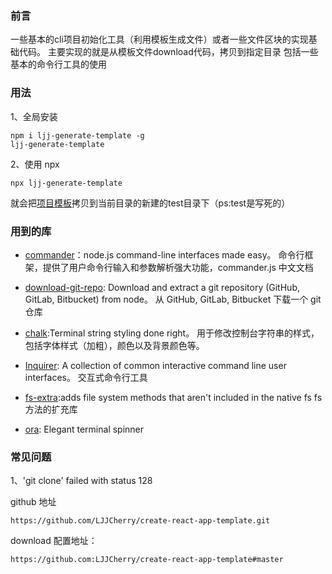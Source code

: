 ### 前言
  一些基本的cli项目初始化工具（利用模板生成文件）或者一些文件区块的实现基础代码。
  主要实现的就是从模板文件download代码，拷贝到指定目录
  包括一些基本的命令行工具的使用
### 用法

1、全局安装

```
npm i ljj-generate-template -g
ljj-generate-template
```

2、使用 npx

```
npx ljj-generate-template
```
就会把[项目模板](https://github.com/LJJCherry/create-react-app-template)拷贝到当前目录的新建的test目录下（ps:test是写死的）
### 用到的库

- [commander](https://github.com/tj/commander.js)：node.js command-line interfaces made easy。
  命令行框架，提供了用户命令行输入和参数解析强大功能，commander.js 中文文档
- [download-git-repo](https://www.npmjs.com/package/download-git-repo): Download and extract a git repository (GitHub, GitLab, Bitbucket) from node。
  从 GitHub, GitLab, Bitbucket 下载一个 git 仓库
- [chalk](https://github.com/chalk/chalk):Terminal string styling done right。
  用于修改控制台字符串的样式，包括字体样式（加粗），颜色以及背景颜色等。

- [Inquirer](https://github.com/SBoudrias/Inquirer.js): A collection of common interactive command line user interfaces。
  交互式命令行工具

* [fs-extra](https://github.com/jprichardson/node-fs-extra):adds file system methods that aren't included in the native fs
  fs 方法的扩充库

* [ora](https://github.com/sindresorhus/ora/blob/master/readme.md): Elegant terminal spinner

### 常见问题

1、'git clone' failed with status 128

github 地址

```
https://github.com/LJJCherry/create-react-app-template.git
```

download 配置地址：

```
https://github.com:LJJCherry/create-react-app-template#master
```
